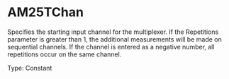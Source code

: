 # AM25TChan

Specifies the starting input channel for the multiplexer. If the Repetitions parameter is greater than 1, the additional measurements will be made on sequential channels. If the channel is entered as a negative number, all repetitions occur on the same channel.

Type: Constant
